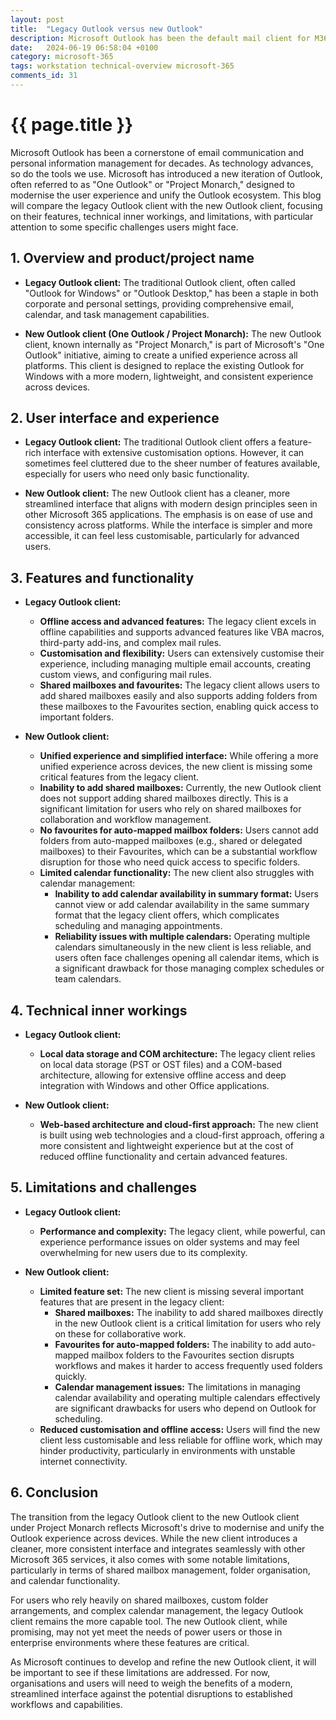 ```yaml
---
layout: post
title:  "Legacy Outlook versus new Outlook"
description: Microsoft Outlook has been the default mail client for M365 for years.  What is this 'new Outlook', and how does it compare?
date:   2024-06-19 06:58:04 +0100
category: microsoft-365
tags: workstation technical-overview microsoft-365
comments_id: 31
---
```

<h1>{{ page.title }}</h1>


Microsoft Outlook has been a cornerstone of email communication and personal information management for decades. As technology advances, so do the tools we use. Microsoft has introduced a new iteration of Outlook, often referred to as "One Outlook" or "Project Monarch," designed to modernise the user experience and unify the Outlook ecosystem. This blog will compare the legacy Outlook client with the new Outlook client, focusing on their features, technical inner workings, and limitations, with particular attention to some specific challenges users might face.

## 1. Overview and product/project name

- **Legacy Outlook client:** The traditional Outlook client, often called "Outlook for Windows" or "Outlook Desktop," has been a staple in both corporate and personal settings, providing comprehensive email, calendar, and task management capabilities.

- **New Outlook client (One Outlook / Project Monarch):** The new Outlook client, known internally as "Project Monarch," is part of Microsoft's "One Outlook" initiative, aiming to create a unified experience across all platforms. This client is designed to replace the existing Outlook for Windows with a more modern, lightweight, and consistent experience across devices.

## 2. User interface and experience

- **Legacy Outlook client:** The traditional Outlook client offers a feature-rich interface with extensive customisation options. However, it can sometimes feel cluttered due to the sheer number of features available, especially for users who need only basic functionality.

- **New Outlook client:** The new Outlook client has a cleaner, more streamlined interface that aligns with modern design principles seen in other Microsoft 365 applications. The emphasis is on ease of use and consistency across platforms. While the interface is simpler and more accessible, it can feel less customisable, particularly for advanced users.

## 3. Features and functionality

- **Legacy Outlook client:** 
  - **Offline access and advanced features:** The legacy client excels in offline capabilities and supports advanced features like VBA macros, third-party add-ins, and complex mail rules.
  - **Customisation and flexibility:** Users can extensively customise their experience, including managing multiple email accounts, creating custom views, and configuring mail rules.
  - **Shared mailboxes and favourites:** The legacy client allows users to add shared mailboxes easily and also supports adding folders from these mailboxes to the Favourites section, enabling quick access to important folders.

- **New Outlook client:** 
  - **Unified experience and simplified interface:** While offering a more unified experience across devices, the new client is missing some critical features from the legacy client.
  - **Inability to add shared mailboxes:** Currently, the new Outlook client does not support adding shared mailboxes directly. This is a significant limitation for users who rely on shared mailboxes for collaboration and workflow management.
  - **No favourites for auto-mapped mailbox folders:** Users cannot add folders from auto-mapped mailboxes (e.g., shared or delegated mailboxes) to their Favourites, which can be a substantial workflow disruption for those who need quick access to specific folders.
  - **Limited calendar functionality:** The new client also struggles with calendar management:
    - **Inability to add calendar availability in summary format:** Users cannot view or add calendar availability in the same summary format that the legacy client offers, which complicates scheduling and managing appointments.
    - **Reliability issues with multiple calendars:** Operating multiple calendars simultaneously in the new client is less reliable, and users often face challenges opening all calendar items, which is a significant drawback for those managing complex schedules or team calendars.

## 4. Technical inner workings

- **Legacy Outlook client:** 
  - **Local data storage and COM architecture:** The legacy client relies on local data storage (PST or OST files) and a COM-based architecture, allowing for extensive offline access and deep integration with Windows and other Office applications.

- **New Outlook client:** 
  - **Web-based architecture and cloud-first approach:** The new client is built using web technologies and a cloud-first approach, offering a more consistent and lightweight experience but at the cost of reduced offline functionality and certain advanced features.

## 5. Limitations and challenges

- **Legacy Outlook client:** 
  - **Performance and complexity:** The legacy client, while powerful, can experience performance issues on older systems and may feel overwhelming for new users due to its complexity.

- **New Outlook client:**
  - **Limited feature set:** The new client is missing several important features that are present in the legacy client:
    - **Shared mailboxes:** The inability to add shared mailboxes directly in the new Outlook client is a critical limitation for users who rely on these for collaborative work.
    - **Favourites for auto-mapped folders:** The inability to add auto-mapped mailbox folders to the Favourites section disrupts workflows and makes it harder to access frequently used folders quickly.
    - **Calendar management issues:** The limitations in managing calendar availability and operating multiple calendars effectively are significant drawbacks for users who depend on Outlook for scheduling.
  - **Reduced customisation and offline access:** Users will find the new client less customisable and less reliable for offline work, which may hinder productivity, particularly in environments with unstable internet connectivity.

## 6. Conclusion

The transition from the legacy Outlook client to the new Outlook client under Project Monarch reflects Microsoft's drive to modernise and unify the Outlook experience across devices. While the new client introduces a cleaner, more consistent interface and integrates seamlessly with other Microsoft 365 services, it also comes with some notable limitations, particularly in terms of shared mailbox management, folder organisation, and calendar functionality.

For users who rely heavily on shared mailboxes, custom folder arrangements, and complex calendar management, the legacy Outlook client remains the more capable tool. The new Outlook client, while promising, may not yet meet the needs of power users or those in enterprise environments where these features are critical.

As Microsoft continues to develop and refine the new Outlook client, it will be important to see if these limitations are addressed. For now, organisations and users will need to weigh the benefits of a modern, streamlined interface against the potential disruptions to established workflows and capabilities.
